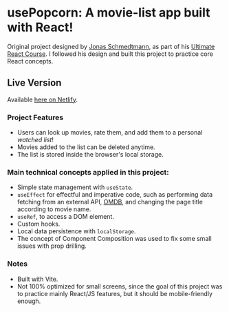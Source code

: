 # usePopcorn: A movie-list app built with React!

Original project designed by [Jonas Schmedtmann](https://github.com/jonasschmedtmann), as part of his [Ultimate React Course](https://www.udemy.com/course/the-ultimate-react-course/). I followed his design and built this project to practice core React concepts.

## Live Version

Available [here on Netlify](https://usepopcorn-tsm13.netlify.app/).

### Project Features

- Users can look up movies, rate them, and add them to a personal _watched list_!
- Movies added to the list can be deleted anytime.
- The list is stored inside the browser's local storage.

### Main technical concepts applied in this project:

- Simple state management with `useState`.
- `useEffect` for effectful and imperative code, such as performing data fetching from an external API, [OMDB](https://www.omdbapi.com/), and changing the page title according to movie name.
- `useRef`, to access a DOM element.
- Custom hooks.
- Local data persistence with `localStorage`.
- The concept of Component Composition was used to fix some small issues with prop drilling.

### Notes

- Built with Vite.
- Not 100% optimized for small screens, since the goal of this project was to practice mainly React/JS features, but it should be mobile-friendly enough.
